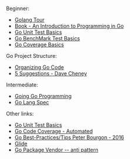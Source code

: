 Beginner:
- [Golang Tour](https://tour.golang.org/welcome/1)
- [Book - An Introduction to Programming in Go](https://www.golang-book.com/books/intro)
- [Go Unit Test Basics](https://jonathanmh.com/golang-unit-testing-for-absolute-beginners/)
- [Go BenchMark Test Basics](https://dave.cheney.net/2013/06/30/how-to-write-benchmarks-in-go)
- [Go Coverage Basics](https://blog.golang.org/cover)

Go Project Structure:
- [Organizing Go Code](https://talks.golang.org/2014/organizeio.slide#1)
- [5 Suggestions - Dave Cheney](https://dave.cheney.net/2014/12/01/five-suggestions-for-setting-up-a-go-project)

Intermediate:
- [Going Go Programming](https://www.goinggo.net/)
- [Go Lang Spec](https://golang.org/ref/spec)

Other links:
- [Go Unit Test Basics](http://blog.alexellis.io/golang-writing-unit-tests/ )
- [Go Code Coverage - Automated](https://github.com/codecov/example-go)
- [Go Best-Practices/Tips Peter Bourgon - 2016](https://peter.bourgon.org/go-best-practices-2016/)
- [Glide](https://github.com/Masterminds/glide)
- [Go Package Vendor -- anti pattern](https://github.com/mattfarina/golang-broken-vendor)
